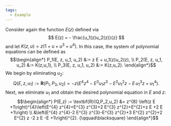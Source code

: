 ```yaml
---
tags:
  - Example
---
```

Consider again the function $E(z)$ defined via
$$
E(z) = - \frac{u_1(z)u_2(z)}{z}
$$
and let $K(z,u) = z(1 + u + u^3 + u^4)$.
In this case, the system of polynomial equations can be defined as
$$\begin{align*}
P_1(E, z, u_1, u_2) &:= z E + u_1(z)u_2(z), \\
P_2(E, z, u_1, u_2) &:= K(z,u_1), \\
P_3(E, z, u_1, u_2) &:= K(z,u_2).
\end{align*}$$
We begin by eliminating $u_2$:
$$\begin{equation*}
Q(E,z,u_1) := \textbf{R}(P_1,P_3,u_2) = -z \left(E^{4} z^{4}-E^{3} u_{1} z^{3}-E^{2} u_{1}^{2} z -E \,u_{1}^{3} z +u_{1}^{4}\right).
\end{equation*}$$
Next, we eliminate $u_1$ and obtain the desired polynomial equation in $E$ and $z$:
$$\begin{align*}
P(E,z) := \textbf{R}(Q,P_2,u_2) &= z^{8} \left(z E +1\right)^{4}\left(E^{4} z^{4}+E^{3} z^{3}+2 E^{3} z^{2}+E^{2}+z E +2 E +1\right) \\
&\left(E^{4} z^{4}-2 E^{3} z^{3}-E^{3} z^{2}+3 E^{2} z^{2}+2 E^{2} z -2 z E -E +1\right)^{2}. {\qquad\blacksquare}
\end{align*}$$
